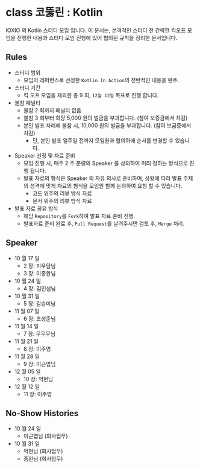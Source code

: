 # class 코뚫린 : Kotlin

IOXIO 의 Kotlin 스터디 모임 입니다.
이 문서는, 본격적인 스터디 전 간략한 킥오프 모임을 진행한 내용과 스터디 모임 진행에 있어 협의된 규칙을 정리한 문서입니다.

## Rules

- 스터디 범위
  - 모임의 레퍼런스로 선정한 `Kotlin In Action`의 전반적인 내용을 완주.
- 스터디 기간
  - 킥 오프 모임을 제외한 총 9 회, `12월 12일` 목표로 진행 합니다.
- 불참 패널티
  - 불참 2 회까지 패널티 없음
  - 불참 3 회부터 회당 5,000 원의 벌금을 부과합니다. (참여 보증금에서 차감)
  - 본인 발표 차례에 불참 시, 10,000 원의 벌금을 부과합니다. (참여 보금증에서 차감)
    - 단, 본인 발표 일주일 전까지 모임원과 합의하에 순서를 변경할 수 있습니다.
- Speaker 선정 및 자료 준비
  - 모임 진행 시, 매주 2 주 분량의 Speaker 를 상의하여 미리 정하는 방식으로 진행 됩니다.
  - 발표 자료의 형식은 Speaker 의 자유 의사로 준비하며, 상황에 따라 발표 주제의 성격에 맞게 자료의 형식을 모임원 함께 논의하여 요청 할 수 있습니다.
    - 코드 위주의 리뷰 방식 자료
    - 문서 위주의 리뷰 방식 자료
- 발표 자료 공유 방식
  - 해당 `Repository`를 `Fork`하여 발표 자료 준비 진행.
  - 발표자료 준비 완료 후, `Pull Request`를 날려주시면 검토 후, `Merge` 처리.

## Speaker

- 10 월 17 일
  - 2 장: 지우담님
  - 3 장: 이종완님
- 10 월 24 일
  - 4 장: 김인섭님
- 10 월 31 일
  - 5 장: 김승미님
- 11 월 07 일
  - 6 장: 조성준님
- 11 월 14 일
  - 7 장: 무무무님
- 11 월 21 일
  - 8 장: 이주영
- 11 월 28 일
  - 9 장: 이근엽님
- 12 월 05 일
  - 10 장: 억현님
- 12 월 12 일
  - 11 장: 이주영

## No-Show Histories

- 10 월 24 일
  - 이근엽님 (회사업무)
- 10 월 31 일
  - 억현님 (회사업무)
  - 종완님 (회사업무)
